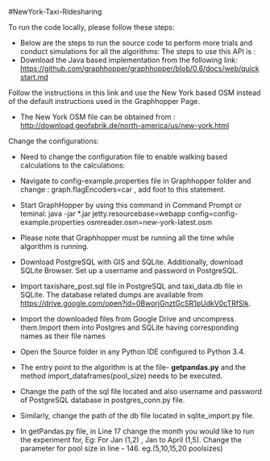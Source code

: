 #NewYork-Taxi-Ridesharing

 To run the code locally, please follow these steps:

- Below are the steps to run the source code to perform more trials and conduct simulations for all the algorithms:
    The steps to use this API is :
- Download the Java based implementation from the following link:
    https://github.com/graphhopper/graphhopper/blob/0.6/docs/web/quickstart.md

Follow the instructions in this link and use the New York based OSM instead of the default instructions used in the Graphhopper Page.
- The New York OSM file can be obtained from :
  http://download.geofabrik.de/north-america/us/new-york.html

Change the configurations:
- Need to change the configuration file to enable walking based calculations to the calculations:
- Navigate to config-example.properties file in Graphhopper folder and change : graph.flagEncoders=car , add foot to this statement.
- Start GraphHopper by using this command in Command Prompt or teminal: 
java -jar *.jar jetty.resourcebase=webapp config=config-example.properties osmreader.osm=new-york-latest.osm

- Please note that Graphhopper must be running all the time while algorithm is running.

- Download PostgreSQL with GIS and SQLite. Additionally, download SQLite Browser.
Set up a username and password in PostgreSQL.

- Import taxishare_post.sql file in PostgreSQL and taxi_data.db file in   SQLite.
The database related dumps are available from https://drive.google.com/open?id=0BworjGnztGcSR1pUdkV0cTRfSlk.

- Import the downloaded files from Google Drive and uncompress them.Import them into Postgres and SQLite having corresponding names as their file names

- Open the Source folder in any Python IDE configured to Python 3.4.
- The entry point to the algorithm is at the file- <b>getpandas.py</b> and the method import_dataframes(pool_size) needs to be executed.

- Change the path of the sql file located and also username and password of PostgreSQL database in postgres_conn.py file.

- Similarly, change the path of the db file located in sqlite_import.py file.

- In getPandas.py file, in Line 17 change the month you would like to run the experiment for,
    Eg: For Jan (1,2) , Jan to April (1,5).
  Change the parameter for pool size in line - 146.  eg.(5,10,15,20 poolsizes)

